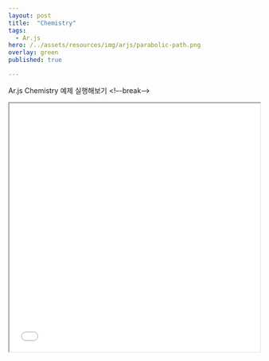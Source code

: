 ```yaml
---
layout: post
title:  "Chemistry"
tags:
  - Ar.js
hero: /../assets/resources/img/arjs/parabolic-path.png
overlay: green
published: true

---
```

Ar.js Chemistry 예제 실행해보기
<!–-break-–>
                                                                         
<iframe id="chemistry" width="100%" height="500px;" src="/../assets/resources/html/arjs/chemistry.html"></iframe>
